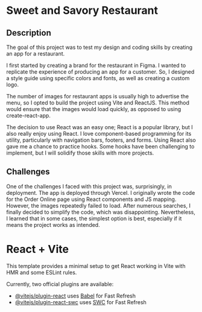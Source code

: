# Sweet and Savory Restaurant

## Description

The goal of this project was to test my design and coding skills by creating an app for a restaurant.

I first started by creating a brand for the restaurant in Figma. I wanted to replicate the experience of producing an app for a customer. So, I designed a style guide using specific colors and fonts, as well as creating a custom logo.

The number of images for restaurant apps is usually high to advertise the menu, so I opted to build the project using Vite and ReactJS. This method would ensure that the images would load quickly, as opposed to using create-react-app.

The decision to use React was an easy one; React is a popular library, but I also really enjoy using React. I love component-based programming for its utility, particularly with navigation bars, footers, and forms. Using React also gave me a chance to practice hooks. Some hooks have been challenging to implement, but I will solidify those skills with more projects.

## Challenges

One of the challenges I faced with this project was, surprisingly, in deployment. The app is deployed through Vercel. I originally wrote the code for the Order Online page using React components and JS mapping. However, the images repeatedly failed to load. After numerous searches, I finally decided to simplify the code, which was disappointing. Nevertheless, I learned that in some cases, the simplest option is best, especially if it means the project works as intended.

# React + Vite

This template provides a minimal setup to get React working in Vite with HMR and some ESLint rules.

Currently, two official plugins are available:

- [@vitejs/plugin-react](https://github.com/vitejs/vite-plugin-react/blob/main/packages/plugin-react/README.md) uses [Babel](https://babeljs.io/) for Fast Refresh
- [@vitejs/plugin-react-swc](https://github.com/vitejs/vite-plugin-react-swc) uses [SWC](https://swc.rs/) for Fast Refresh
